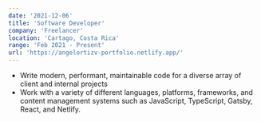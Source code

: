 ```yaml
---
date: '2021-12-06'
title: 'Software Developer'
company: 'Freelancer'
location: 'Cartago, Costa Rica'
range: 'Feb 2021 - Present'
url: 'https://angelortizv-portfolio.netlify.app/'
---
```


- Write modern, performant, maintainable code for a diverse array of client and internal projects
- Work with a variety of different languages, platforms, frameworks, and content management systems such as JavaScript, TypeScript, Gatsby, React, and Netlify.
